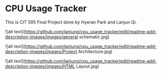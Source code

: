 # CPU Usage Tracker

This is CIT 595 Final Project done by Hyeran Park and Lanjun Qi.


![alt text](https://github.com/lanjunq/cpu_usage_tracker/edit/readme-add-description-images/images/general schematic.jpg)

![alt text](https://github.com/lanjunq/cpu_usage_tracker/edit/readme-add-description-images/images/Project Architecture.jpg)

![alt text](https://github.com/lanjunq/cpu_usage_tracker/edit/readme-add-description-images/images/HTML Layout.jpg)
